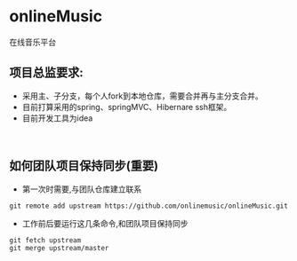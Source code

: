 # onlineMusic

在线音乐平台


项目总监要求:
--------------------------
-   采用主、子分支，每个人fork到本地仓库，需要合并再与主分支合并。
-   目前打算采用的spring、springMVC、Hibernare  ssh框架。
-   目前开发工具为idea
<br>

如何团队项目保持同步(重要)
--------------------------

-   第一次时需要,与团队仓库建立联系

``` {.bash}
git remote add upstream https://github.com/onlinemusic/onlineMusic.git
```

-   工作前后要运行这几条命令,和团队项目保持同步

``` {.bash}
git fetch upstream
git merge upstream/master
```
